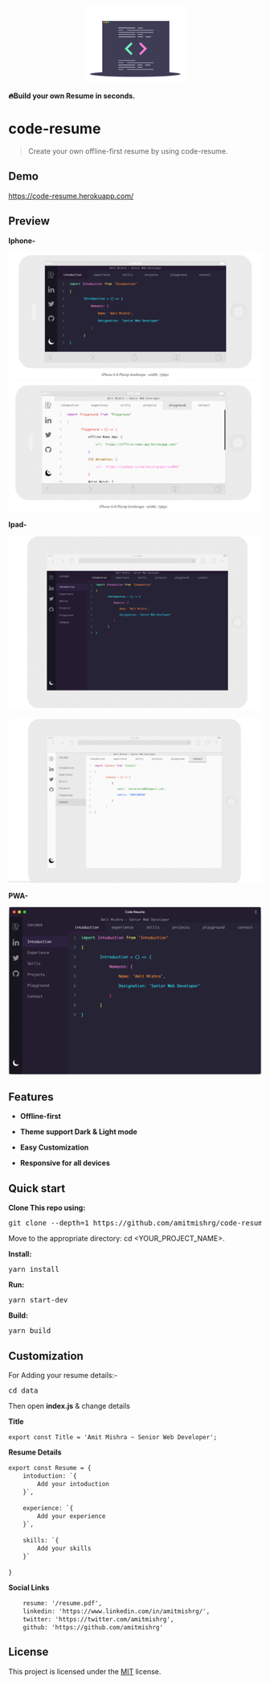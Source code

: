 
<p align="center">
    <img src="./assets/icons/icon.png" width="200">
</p>

**🔥Build your own Resume in seconds.**

# code-resume

> Create your own offline-first resume by using code-resume.

## Demo

https://code-resume.herokuapp.com/

## Preview 

**Iphone-**
<p align="center">
    <img aligh="left" src="./assets/preview/iphone-dark.png" alt="iphone-dark"/>
    <img aligh="right" src="./assets/preview/iphone-light.png" alt="iphone-dark"/>
</p>

**Ipad-**
<p align="center">
    <img src="./assets/preview/ipad-dark.png" alt="ipad-dark"/>
</p>
<p align="center">
    <img src="./assets/preview/ipad-light.png" alt="ipad-light"/>
 </p>   

**PWA-**

<p align="center">
    <img aligh="left" src="./assets/preview/pwa-app.png" alt="pwa-preview"/>
</p>
 
## Features

* **Offline-first**

* **Theme support Dark & Light mode**

* **Easy Customization**

* **Responsive for all devices**


## Quick start

**Clone This repo using:**

<pre>git clone --depth=1 https://github.com/amitmishrg/code-resume.git <YOUR_PROJECT_NAME></pre>

Move to the appropriate directory: cd <YOUR_PROJECT_NAME>.

**Install:**

<pre>yarn install</pre>

**Run:**

<pre>yarn start-dev</pre>

**Build:**

<pre>yarn build</pre>

## Customization

For Adding your resume details:-

<pre>cd data</pre>

Then open **index.js** & change details

**Title**

```
export const Title = 'Amit Mishra ~ Senior Web Developer';
```
**Resume Details**

```
export const Resume = {
    intoduction: `{
        Add your intoduction
    }`,

    experience: `{
        Add your experience
    }`,

    skills: `{
        Add your skills
    }`

}
```

**Social Links**

```
    resume: '/resume.pdf',
    linkedin: 'https://www.linkedin.com/in/amitmishrg/',
    twitter: 'https://twitter.com/amitmishrg',
    github: 'https://github.com/amitmishrg'
```


## License

This project is licensed under the [MIT](LICENSE) license.


